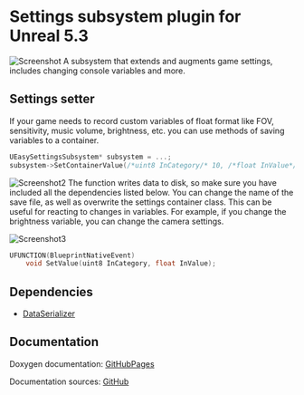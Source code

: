 # Settings subsystem plugin for Unreal 5.3
![Screenshot](https://cdn.discordapp.com/attachments/1026083841791754250/1275094154103492659/image.png?ex=66c4a378&is=66c351f8&hm=8b900b4e5ce54f78610e930cf767738d37eb411936d51824abf266dcd183e3d7&)
A subsystem that extends and augments game settings, includes changing console variables and more.

## Settings setter
If your game needs to record custom variables of float format like FOV, sensitivity, music volume, brightness, etc. you can use methods of saving variables to a container.
```C++
UEasySettingsSubsystem* subsystem = ...;
subsystem->SetContainerValue(/*uint8 InCategory/* 10, /*float InValue*/ 52.0f, /*bool bApply*/ true)
```
![Screenshot2](https://cdn.discordapp.com/attachments/1026083841791754250/1275424560677912576/image.png?ex=66c5d72f&is=66c485af&hm=b024f13b98fcd9701847a7922275a69b9a0eebed57f803738990c712529b8051&)
The function writes data to disk, so make sure you have included all the dependencies listed below.
You can change the name of the save file, as well as overwrite the settings container class.
This can be useful for reacting to changes in variables. For example, if you change the brightness variable, you can change the camera settings.

![Screenshot3](https://cdn.discordapp.com/attachments/1026083841791754250/1275424914853335060/image.png?ex=66c5d783&is=66c48603&hm=d92b926d7c0b74fb3b127938be97b9806f2d9a9e37ea9e851b9ea8743989d932&)

```C++
UFUNCTION(BlueprintNativeEvent)
	void SetValue(uint8 InCategory, float InValue);
```

## Dependencies
- [DataSerializer](https://github.com/ArtemIyX/DataSerializerUnreal)

## Documentation
Doxygen documentation: [GitHubPages](https://artemiyx.github.io/EasySettingsUnrealDoc/annotated.html)

Documentation sources: [GitHub](https://github.com/ArtemIyX/EasySettingsUnrealDoc)
